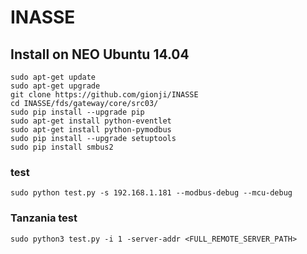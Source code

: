 # INASSE

## Install on NEO Ubuntu 14.04
```
sudo apt-get update
sudo apt-get upgrade
git clone https://github.com/gionji/INASSE
cd INASSE/fds/gateway/core/src03/
sudo pip install --upgrade pip
sudo apt-get install python-eventlet
sudo apt-get install python-pymodbus
sudo pip install --upgrade setuptools
sudo pip install smbus2
```

### test
```
sudo python test.py -s 192.168.1.181 --modbus-debug --mcu-debug
```
### Tanzania test
```
sudo python3 test.py -i 1 -server-addr <FULL_REMOTE_SERVER_PATH>
```
